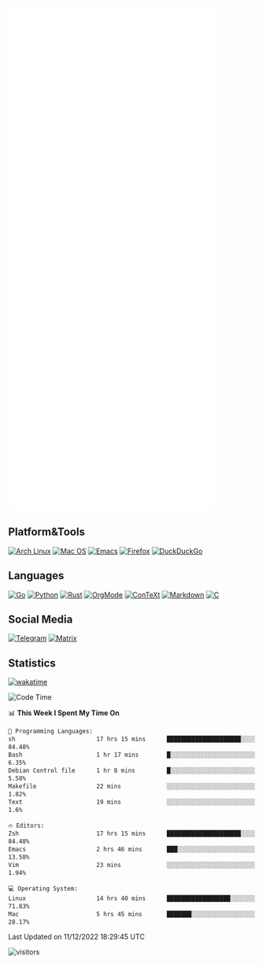 ![Metrics](https://github.com/SteamedFish/SteamedFish/blob/master/github-metrics.svg)

## Platform&Tools

[![Arch Linux](https://img.shields.io/badge/ArchLinux-1793D1?logo=arch-linux&logoColor=fff&style=flat-square)](https://archlinux.org/)
[![Mac OS](https://img.shields.io/badge/MacOS-000000?style=flat-square&logo=macos&logoColor=F0F0F0)](https://www.apple.com/macos/)
[![Emacs](https://img.shields.io/badge/Emacs-%237F5AB6.svg?&style=flat-square&logo=gnu-emacs&logoColor=white)](https://www.gnu.org/software/emacs/)
[![Firefox](https://img.shields.io/badge/Firefox-FF7139?style=flat-square&logo=Firefox-Browser&logoColor=white)](https://firefox.com/)
[![DuckDuckGo](https://img.shields.io/badge/DuckDuckGo-DE5833?style=flat-square&logo=DuckDuckGo&logoColor=white)](https://duckduckgo.com/)

## Languages

[![Go](https://img.shields.io/badge/Golang-%2300ADD8.svg?style=flat-square&logo=go&logoColor=white)](https://golang.org/)
[![Python](https://img.shields.io/badge/Python-3670A0?style=flat-square&logo=python&logoColor=ffdd54)](https://www.python.org/)
[![Rust](https://img.shields.io/badge/Rust-%23000000.svg?style=flat-square&logo=rust&logoColor=white)](https://www.rust-lang.org/)
[![OrgMode](https://img.shields.io/badge/OrgMode-%23000000.svg?style=flat-square&logo=org&logoColor=white)](https://orgmode.org/)
[![ConTeXt](https://img.shields.io/badge/ConTeXt-%23008080.svg?style=flat-square&logo=latex&logoColor=white)](https://contextgarden.net/)
[![Markdown](https://img.shields.io/badge/MarkDown-%23000000.svg?style=flat-square&logo=markdown&logoColor=white)](https://daringfireball.net/projects/markdown/)
[![C](https://img.shields.io/badge/C-%2300599C.svg?style=flat-square&logo=c&logoColor=white)](https://www.iso.org/standard/74528.html)

## Social Media
[![Telegram](https://img.shields.io/badge/SteamedFish-2CA5E0?style=social&logo=telegram&logoColor=white)](https://t.me/SteamedFish)
[![Matrix](https://img.shields.io/badge/SteamedFish-2CA5E0?style=social&logo=matrix&logoColor=black)](https://matrix.to/#/@i:steamedfish.org)

## Statistics
[![wakatime](https://wakatime.com/badge/user/168280d6-fcf2-4b4f-ad3a-dc4612f35b38.svg)](https://wakatime.com/@168280d6-fcf2-4b4f-ad3a-dc4612f35b38)

<!--START_SECTION:waka-->
![Code Time](http://img.shields.io/badge/Code%20Time-2%2C209%20hrs%205%20mins-blue)

📊 **This Week I Spent My Time On** 

```text
💬 Programming Languages: 
sh                       17 hrs 15 mins      █████████████████████░░░░   84.48% 
Bash                     1 hr 17 mins        █░░░░░░░░░░░░░░░░░░░░░░░░   6.35% 
Debian Control file      1 hr 8 mins         █░░░░░░░░░░░░░░░░░░░░░░░░   5.58% 
Makefile                 22 mins             ░░░░░░░░░░░░░░░░░░░░░░░░░   1.82% 
Text                     19 mins             ░░░░░░░░░░░░░░░░░░░░░░░░░   1.6%

🔥 Editors: 
Zsh                      17 hrs 15 mins      █████████████████████░░░░   84.48% 
Emacs                    2 hrs 46 mins       ███░░░░░░░░░░░░░░░░░░░░░░   13.58% 
Vim                      23 mins             ░░░░░░░░░░░░░░░░░░░░░░░░░   1.94%

💻 Operating System: 
Linux                    14 hrs 40 mins      ██████████████████░░░░░░░   71.83% 
Mac                      5 hrs 45 mins       ███████░░░░░░░░░░░░░░░░░░   28.17%

```


 Last Updated on 11/12/2022 18:29:45 UTC
<!--END_SECTION:waka-->

![visitors](https://visitor-badge.laobi.icu/badge?page_id=SteamedFish.SteamedFish)
